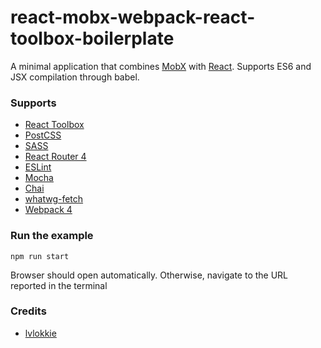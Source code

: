 react-mobx-webpack-react-toolbox-boilerplate
=====================

A minimal application that combines [MobX](https://mobxjs.github.io/mobx) with [React](https://facebook.github.io/react).
Supports ES6 and JSX compilation through babel.

### Supports

* [React Toolbox](http://react-toolbox.io)
* [PostCSS](postcss.org)
* [SASS](https://sass-lang.com/)
* [React Router 4](https://github.com/ReactTraining/react-router)
* [ESLint](https://eslint.org/)
* [Mocha](https://mochajs.org/)
* [Chai](http://www.chaijs.com/)
* [whatwg-fetch](https://www.npmjs.com/package/whatwg-fetch)
* [Webpack 4](https://webpack.js.org/)


### Run the example

```
npm run start
```

Browser should open automatically. Otherwise, navigate to the URL reported in the terminal

### Credits

* [lvlokkie](http://github.com/lvlokkie)